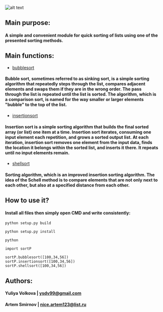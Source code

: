 
![alt text](https://sun9-58.userapi.com/impg/6ClzdLjoZbkHyqRhBxkHmyIkLXyQiUpVxQrqUA/UXONW81DT6E.jpg?size=673x212&quality=96&sign=c809a8e07506961d9fd0c4bf7a06ab29&type=album)

## Main purpose:

#### A simple and convenient module for quick sorting of lists using one of the presented sorting methods.

## Main functions:

* [bubblesort](https://en.wikipedia.org/wiki/Bubble_sort)

#### Bubble sort, sometimes referred to as sinking sort, is a simple sorting algorithm that repeatedly steps through the list, compares adjacent elements and swaps them if they are in the wrong order. The pass through the list is repeated until the list is sorted. The algorithm, which is a comparison sort, is named for the way smaller or larger elements "bubble" to the top of the list.

* [insertionsort](https://en.wikipedia.org/wiki/Insertion_sort)

#### Insertion sort is a simple sorting algorithm that builds the final sorted array (or list) one item at a time. Insertion sort iterates, consuming one input element each repetition, and grows a sorted output list. At each iteration, insertion sort removes one element from the input data, finds the location it belongs within the sorted list, and inserts it there. It repeats until no input elements remain.

* [shellsort](https://ru.wikipedia.org/wiki/%D0%A1%D0%BE%D1%80%D1%82%D0%B8%D1%80%D0%BE%D0%B2%D0%BA%D0%B0_%D0%A8%D0%B5%D0%BB%D0%BB%D0%B0)

#### Sorting algorithm, which is an improved insertion sorting algorithm. The idea of the Schell method is to compare elements that are not only next to each other, but also at a specified distance from each other.

## How to use it?

#### Install all files then simply open CMD and write consistently:
```
python setup.py build

python setup.py install

python

import sortP

sortP.bubblesort([100,34,56])
sortP.insertionsort([100,34,56])
sortP.shellsort([100,34,56])
```
## Authors:

#### Yuliya Volkova | ysdv99@gmail.com
#### Artem Smirnov | nice.artem123@list.ru
